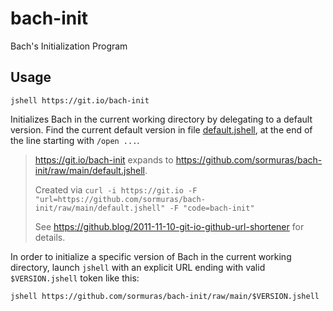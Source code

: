 # bach-init

Bach's Initialization Program

## Usage

`jshell https://git.io/bach-init`

Initializes Bach in the current working directory by delegating to a default version.
Find the current default version in file [default.jshell](default.jshell), at the end of the line starting with `/open ...`.

> <https://git.io/bach-init> expands to <https://github.com/sormuras/bach-init/raw/main/default.jshell>.
> 
> Created via `curl -i https://git.io -F "url=https://github.com/sormuras/bach-init/raw/main/default.jshell" -F "code=bach-init"`
> 
> See <https://github.blog/2011-11-10-git-io-github-url-shortener> for details.

In order to initialize a specific version of Bach in the current working directory, launch `jshell` with an explicit URL ending with valid `$VERSION.jshell` token like this:

`jshell https://github.com/sormuras/bach-init/raw/main/$VERSION.jshell`
